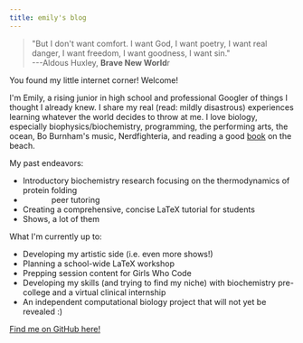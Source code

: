```yaml
---
title: emily's blog
---
```


> "But I don't want comfort. I want God, I want poetry, I want real danger, I want freedom, I want goodness, I want sin." <br/> ---Aldous Huxley, **Brave New World**r

You found my little internet corner! Welcome!

I'm Emily, a rising junior in high school and professional Googler of things I thought I already knew. I share my real (read: mildly disastrous) experiences learning whatever the world decides to throw at me. I love biology, especially biophysics/biochemistry, programming, the performing arts, the ocean, Bo Burnham's music, Nerdfighteria, and reading a good [book](/books/) on the beach.

My past endeavors:
- Introductory biochemistry research focusing on the thermodynamics of protein folding
- <a href="https://www.youtube.com/shorts/eJ4oZFWRLk8" style="color:#ffffff">Python</a> peer tutoring
- Creating a comprehensive, concise LaTeX tutorial for students
- Shows, a lot of them

What I'm currently up to:
- Developing my artistic side (i.e. even more shows!)
- Planning a school-wide LaTeX workshop
- Prepping session content for Girls Who Code
- Developing my skills (and trying to find my niche) with biochemistry pre-college and a virtual clinical internship
- An independent computational biology project that will not yet be revealed :)

[Find me on GitHub here!](https://github.com/leucinemymind)
